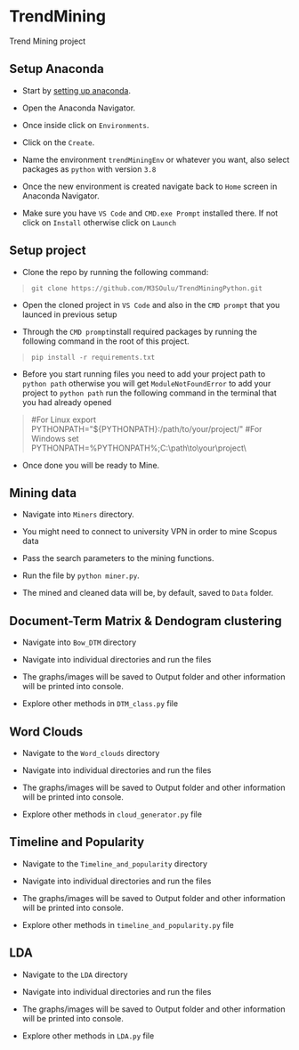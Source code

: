 
# TrendMining

  

Trend Mining project

  

## Setup Anaconda

  

- Start by [setting up anaconda](https://www.anaconda.com/products/distribution).

- Open the Anaconda Navigator.

- Once inside click on `Environments`.

- Click on the `Create`.

- Name the environment `trendMiningEnv` or whatever you want, also select packages as `python` with version `3.8`

- Once the new environment is created navigate back to `Home` screen in Anaconda Navigator.

- Make sure you have `VS Code` and `CMD.exe Prompt` installed there. If not click on `Install` otherwise click on `Launch`

  

## Setup project

- Clone the repo by running the following command:

>  `git clone https://github.com/M3SOulu/TrendMiningPython.git`

- Open the cloned project in `VS Code` and also in the `CMD prompt` that you launced in previous setup

- Through the `CMD prompt`install required packages by running the following command in the root of this project.

>  `pip install -r requirements.txt`

- Before you start running files you need to add your project path to `python path` otherwise you will get `ModuleNotFoundError` to add your project to `python path` run the following command in the terminal that you had already opened

> #For Linux 
  export PYTHONPATH="${PYTHONPATH}:/path/to/your/project/"
  #For Windows
  set PYTHONPATH=%PYTHONPATH%;C:\path\to\your\project\

- Once done you will be ready to Mine.

  

## Mining data

  

- Navigate into `Miners` directory.

-  You might need to connect to university VPN in order to mine Scopus data

- Pass the search parameters to the mining functions.

- Run the file by `python miner.py`.

- The mined and cleaned data will be, by default, saved to `Data` folder.

  

## Document-Term Matrix & Dendogram clustering

  

- Navigate into `Bow_DTM` directory

- Navigate into individual directories and run the files

- The graphs/images will be saved to Output folder and other information will be printed into console.

- Explore other methods in `DTM_class.py` file

  

## Word Clouds

- Navigate to the `Word_clouds` directory

- Navigate into individual directories and run the files

- The graphs/images will be saved to Output folder and other information will be printed into console.

- Explore other methods in `cloud_generator.py` file

  

## Timeline and Popularity

- Navigate to the `Timeline_and_popularity` directory

- Navigate into individual directories and run the files

- The graphs/images will be saved to Output folder and other information will be printed into console.

- Explore other methods in `timeline_and_popularity.py` file

  

## LDA

- Navigate to the `LDA` directory

- Navigate into individual directories and run the files

- The graphs/images will be saved to Output folder and other information will be printed into console.

- Explore other methods in `LDA.py` file